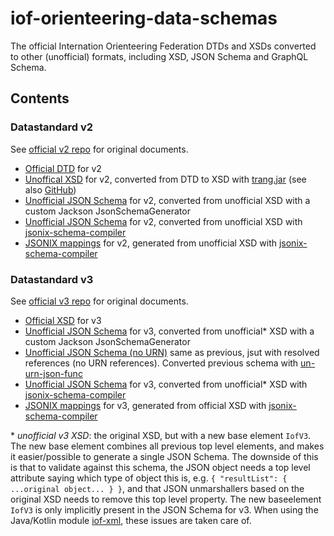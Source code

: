 # iof-orienteering-data-schemas

The official Internation Orienteering Federation DTDs and XSDs converted to other (unofficial) formats, including XSD, JSON Schema and GraphQL Schema.

## Contents

### Datastandard v2

See [official v2 repo](https://github.com/international-orienteering-federation/datastandard-v2) for original documents.

- [Official DTD](./IOFdata.dtd) for v2
- [Unoffical XSD](./iof_v2.xsd) for v2, converted from DTD to XSD with [trang.jar](https://relaxng.org/jclark/trang-manual.html) (see also [GitHub](https://github.com/relaxng/jing-trang))
- [Unofficial JSON Schema](./iof_v2_schema.json) for v2, converted from unofficial XSD with a custom Jackson JsonSchemaGenerator
- [Unofficial JSON Schema](./IOF_v2.json) for v2, converted from unofficial XSD with [jsonix-schema-compiler](https://github.com/highsource/jsonix-schema-compiler)
- [JSONIX mappings](./IOF_v2.js) for v2, generated from unofficial XSD with [jsonix-schema-compiler](https://github.com/highsource/jsonix-schema-compiler)

### Datastandard v3

See [official v3 repo](https://github.com/international-orienteering-federation/datastandard-v3) for original documents.

- [Official XSD](./IOF.xsd) for v3
- [Unofficial JSON Schema](./iof_v3_schema.json) for v3, converted from unofficial\* XSD with a custom Jackson JsonSchemaGenerator
- [Unofficial JSON Schema (no URN)](./iof_v3_schema_no_urn.json) same as previous, jsut with resolved references (no URN references). Converted previous schema with [un-urn-json-func](https://github.com/mikaello/un-urn-json-func)
- [Unofficial JSON Schema](./IOF_v3.json) for v3, converted from unofficial\* XSD with [jsonix-schema-compiler](https://github.com/highsource/jsonix-schema-compiler)
- [JSONIX mappings](./IOF_v3.js) for v3, generated from official XSD with [jsonix-schema-compiler](https://github.com/highsource/jsonix-schema-compiler)

\* _unofficial v3 XSD_: the original XSD, but with a new base element `IofV3`. The new base element combines all previous top level elements, and makes it easier/possible to generate a single JSON Schema. The downside of this is that to validate against this schema, the JSON object needs a top level attribute saying which type of object this is, e.g. `{ "resultList": { ...original object... } }`, and that JSON unmarshallers based on the original XSD needs to remove this top level property. The new baseelement `IofV3` is only implicitly present in the JSON Schema for v3. When using the Java/Kotlin module [iof-xml](https://github.com/orienteering-oss/iof-xml), these issues are taken care of.
